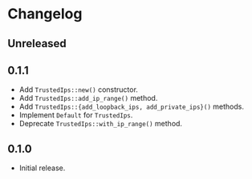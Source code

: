# Changelog

## Unreleased

## 0.1.1

- Add `TrustedIps::new()` constructor.
- Add `TrustedIps::add_ip_range()` method.
- Add `TrustedIps::{add_loopback_ips, add_private_ips}()` methods.
- Implement `Default` for `TrustedIps`.
- Deprecate `TrustedIps::with_ip_range()` method.

## 0.1.0

- Initial release.
